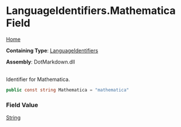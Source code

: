 # LanguageIdentifiers\.Mathematica Field

[Home](../../../README.md)

**Containing Type**: [LanguageIdentifiers](../README.md)

**Assembly**: DotMarkdown\.dll

\
Identifier for Mathematica\.

```csharp
public const string Mathematica = "mathematica"
```

### Field Value

[String](https://docs.microsoft.com/en-us/dotnet/api/system.string)

